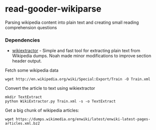 # read-gooder-wikiparse
Parsing wikipedia content into plain text and creating small reading comprehension questions

### Dependencies
* [wikiextractor](https://github.com/zimmeee/wikiextractor) - Simple and fast tool for extracting plain text from Wikipedia dumps. Noah made minor modifications to improve section header output. 

Fetch some wikipedia data
```
wget http://en.wikipedia.org/wiki/Special:Export/Train -O Train.xml
```

Convert the article to text using wikiextractor
```
mkdir TextExtract
python WikiExtractor.py Train.xml -s -o TextExtract
```




Get a big chunk of wikipedia articles:
```
wget https://dumps.wikimedia.org/enwiki/latest/enwiki-latest-pages-articles.xml.bz2
```

